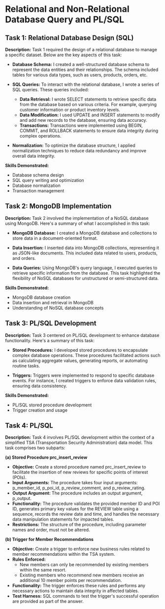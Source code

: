 # Relational and Non-Relational Database Query and PL/SQL

## Task 1: Relational Database Design (SQL)

**Description:** Task 1 required the design of a relational database to manage a specific dataset. Below are the key aspects of this task:

- **Database Schema:** I created a well-structured database schema to represent the data entities and their relationships. The schema included tables for various data types, such as users, products, orders, etc.

- **SQL Queries:** To interact with the relational database, I wrote a series of SQL queries. These queries included:
  - **Data Retrieval:** I wrote SELECT statements to retrieve specific data from the database based on various criteria. For example, querying customer information or product inventory levels.
  - **Data Modification:** I used UPDATE and INSERT statements to modify and add new records to the database, ensuring data accuracy.
  - **Transactions:** Transactions were implemented using BEGIN, COMMIT, and ROLLBACK statements to ensure data integrity during complex operations.
  
- **Normalization:** To optimize the database structure, I applied normalization techniques to reduce data redundancy and improve overall data integrity.

**Skills Demonstrated:**
- Database schema design
- SQL query writing and optimization
- Database normalization
- Transaction management

## Task 2: MongoDB Implementation

**Description:** Task 2 involved the implementation of a NoSQL database using MongoDB. Here's a summary of what I accomplished in this task:

- **MongoDB Database:** I created a MongoDB database and collections to store data in a document-oriented format.

- **Data Insertion:** I inserted data into MongoDB collections, representing it as JSON-like documents. This included data related to users, products, and orders.

- **Data Queries:** Using MongoDB's query language, I executed queries to retrieve specific information from the database. This task highlighted the flexibility of NoSQL databases for unstructured or semi-structured data.

**Skills Demonstrated:**
- MongoDB database creation
- Data insertion and retrieval in MongoDB
- Understanding of NoSQL database concepts

## Task 3: PL/SQL Development

**Description:** Task 3 centered on PL/SQL development to enhance database functionality. Here's a summary of this task:

- **Stored Procedures:** I developed stored procedures to encapsulate complex database operations. These procedures facilitated actions such as calculating aggregate values, generating reports, or automating routine tasks.

- **Triggers:** Triggers were implemented to respond to specific database events. For instance, I created triggers to enforce data validation rules, ensuring data consistency.

**Skills Demonstrated:**
- PL/SQL stored procedure development
- Trigger creation and usage

## Task 4: PL/SQL

**Description:**
Task 4 involves PL/SQL development within the context of a simplified TSA (Transportation Security Administration) data model. This task comprises two subparts:

**(a) Stored Procedure prc_insert_review**

- **Objective:** Create a stored procedure named prc_insert_review to facilitate the insertion of new reviews for specific points of interest (POIs).
- **Input Arguments:** The procedure takes four input arguments: p_member_id, p_poi_id, p_review_comment, and p_review_rating.
- **Output Argument:** The procedure includes an output argument, p_output.
- **Functionality:** The procedure validates the provided member ID and POI ID, generates primary key values for the REVIEW table using a sequence, records the review date and time, and handles the necessary data manipulation statements for impacted tables.
- **Restrictions:** The structure of the procedure, including parameter names and order, must not be altered.

**(b) Trigger for Member Recommendations**

- **Objective:** Create a trigger to enforce new business rules related to member recommendations within the TSA system.
- **Rules Enforced:**
  - New members can only be recommended by existing members within the same resort.
  - Existing members who recommend new members receive an additional 10 member points per recommendation.
- **Functionality:** The trigger enforces these rules and performs any necessary actions to maintain data integrity in affected tables.
- **Test Harness:** SQL commands to test the trigger's successful operation are provided as part of the answer.
